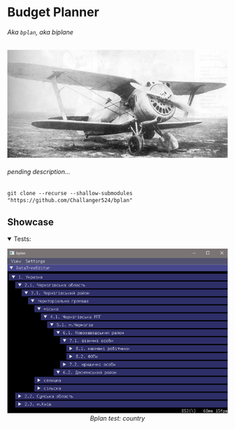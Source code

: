 # Budget Planner

###### Aka `bplan`, aka biplane

![aircraft/biplane](docs/img/I-153TK.jpg "I-153TK")

###### pending description...

``` shell
git clone --recurse --shallow-submodules "https://github.com/Challanger524/bplan"
```

## Showcase

<details open><summary>Tests:</summary>

<p align="center"><img alt="Bplan_test-country"src="docs/img/screen/Bplan_test-country.png"><br><em>Bplan test: country</em></p>

</details>
